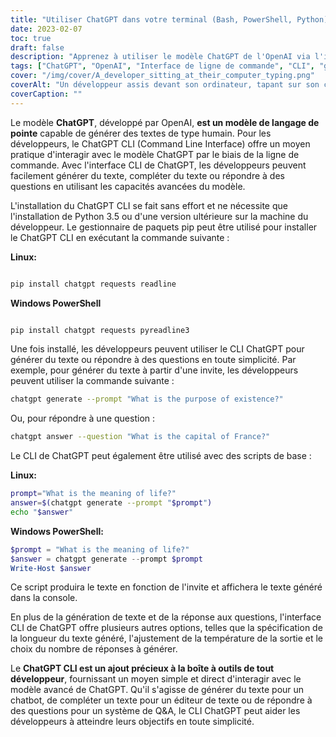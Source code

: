 ```yaml
---
title: "Utiliser ChatGPT dans votre terminal (Bash, PowerShell, Python) : Une introduction à l'outil CLI ChatGPT pour les développeurs"
date: 2023-02-07
toc: true
draft: false
description: "Apprenez à utiliser le modèle ChatGPT de l'OpenAI via l'interface de ligne de commande (CLI) pour générer du texte et répondre à des questions en toute simplicité."
tags: ["ChatGPT", "OpenAI", "Interface de ligne de commande", "CLI", "génération de textes", "réponse aux questions", "boîte à outils du développeur", "gestionnaire de paquets pip", "Python 3.5", "PowerShell", "Le cambriolage"]
cover: "/img/cover/A_developer_sitting_at_their_computer_typing.png"
coverAlt: "Un développeur assis devant son ordinateur, tapant sur son clavier avec le CLI ChatGPT ouvert sur son terminal."
coverCaption: ""
---
```


Le modèle **ChatGPT**, développé par OpenAI, **est un modèle de langage de pointe** capable de générer des textes de type humain. Pour les développeurs, le ChatGPT CLI (Command Line Interface) offre un moyen pratique d'interagir avec le modèle ChatGPT par le biais de la ligne de commande. Avec l'interface CLI de ChatGPT, les développeurs peuvent facilement générer du texte, compléter du texte ou répondre à des questions en utilisant les capacités avancées du modèle.

L'installation du ChatGPT CLI se fait sans effort et ne nécessite que l'installation de Python 3.5 ou d'une version ultérieure sur la machine du développeur. Le gestionnaire de paquets pip peut être utilisé pour installer le ChatGPT CLI en exécutant la commande suivante :

**Linux:**
```bash

pip install chatgpt requests readline

```

**Windows PowerShell**
```powershell

pip install chatgpt requests pyreadline3

```

Une fois installé, les développeurs peuvent utiliser le CLI ChatGPT pour générer du texte ou répondre à des questions en toute simplicité. Par exemple, pour générer du texte à partir d'une invite, les développeurs peuvent utiliser la commande suivante :

```bash
chatgpt generate --prompt "What is the purpose of existence?"
```

Ou, pour répondre à une question :

```bash
chatgpt answer --question "What is the capital of France?"
```

Le CLI de ChatGPT peut également être utilisé avec des scripts de base :

**Linux:**
```bash
prompt="What is the meaning of life?"
answer=$(chatgpt generate --prompt "$prompt")
echo "$answer"
```

**Windows PowerShell:**
```powershell
$prompt = "What is the meaning of life?"
$answer = chatgpt generate --prompt $prompt
Write-Host $answer
```

Ce script produira le texte en fonction de l'invite et affichera le texte généré dans la console.

En plus de la génération de texte et de la réponse aux questions, l'interface CLI de ChatGPT offre plusieurs autres options, telles que la spécification de la longueur du texte généré, l'ajustement de la température de la sortie et le choix du nombre de réponses à générer.

Le **ChatGPT CLI est un ajout précieux à la boîte à outils de tout développeur**, fournissant un moyen simple et direct d'interagir avec le modèle avancé de ChatGPT. Qu'il s'agisse de générer du texte pour un chatbot, de compléter un texte pour un éditeur de texte ou de répondre à des questions pour un système de Q&A, le CLI ChatGPT peut aider les développeurs à atteindre leurs objectifs en toute simplicité.